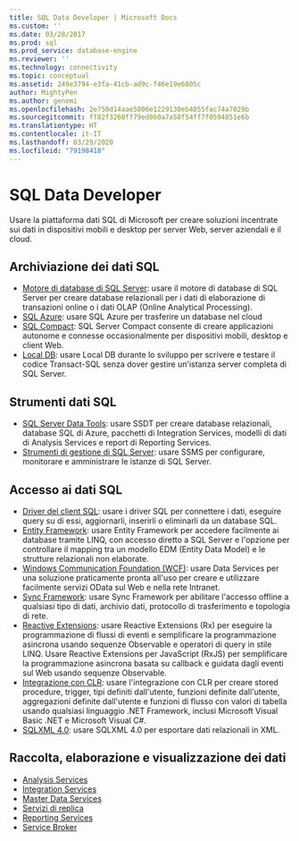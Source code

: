 ```yaml
---
title: SQL Data Developer | Microsoft Docs
ms.custom: ''
ms.date: 03/28/2017
ms.prod: sql
ms.prod_service: database-engine
ms.reviewer: ''
ms.technology: connectivity
ms.topic: conceptual
ms.assetid: 249e3794-e3fa-41cb-ad9c-f46e19e6805c
author: MightyPen
ms.author: genemi
ms.openlocfilehash: 2e750d14aae5006e1229130eb4055fac74a7029b
ms.sourcegitcommit: ff82f3260ff79ed860a7a58f54ff7f0594851e6b
ms.translationtype: HT
ms.contentlocale: it-IT
ms.lasthandoff: 03/29/2020
ms.locfileid: "79198418"
---
```

# <a name="sql-data-developer"></a>SQL Data Developer
Usare la piattaforma dati SQL di Microsoft per creare soluzioni incentrate sui dati in dispositivi mobili e desktop per server Web, server aziendali e il cloud.  

## <a name="sql-data-storage"></a>Archiviazione dei dati SQL
* [Motore di database di SQL Server](../database-engine/configure-windows/sql-server-database-engine.md): usare il motore di database di SQL Server per creare database relazionali per i dati di elaborazione di transazioni online o i dati OLAP (Online Analytical Processing). 
* [SQL Azure](https://docs.microsoft.com/azure/sql-database/): usare SQL Azure per trasferire un database nel cloud 
* [SQL Compact](https://www.microsoft.com/download/details.aspx?id=30709): SQL Server Compact consente di creare applicazioni autonome e connesse occasionalmente per dispositivi mobili, desktop e client Web.
* [Local DB](../database-engine/configure-windows/sql-server-2016-express-localdb.md): usare Local DB durante lo sviluppo per scrivere e testare il codice Transact-SQL senza dover gestire un'istanza server completa di SQL Server.

## <a name="sql-data-tools"></a>Strumenti dati SQL
* [SQL Server Data Tools](../ssdt/download-sql-server-data-tools-ssdt.md): usare SSDT per creare database relazionali, database SQL di Azure, pacchetti di Integration Services, modelli di dati di Analysis Services e report di Reporting Services.
* [Strumenti di gestione di SQL Server](../ssms/download-sql-server-management-studio-ssms.md):  usare SSMS per configurare, monitorare e amministrare le istanze di SQL Server.

## <a name="sql-data-access"></a>Accesso ai dati SQL
* [Driver del client SQL](sql-connection-libraries.md):  usare i driver SQL per connettere i dati, eseguire query su di essi, aggiornarli, inserirli o eliminarli da un database SQL.
* [Entity Framework](https://msdn.microsoft.com/library/gg696172.aspx): usare Entity Framework per accedere facilmente ai database tramite LINQ, con accesso diretto a SQL Server e l'opzione per controllare il mapping tra un modello EDM (Entity Data Model) e le strutture relazionali non elaborate. 
* [Windows Communication Foundation (WCF)](https://msdn.microsoft.com/library/dd456779.aspx): usare Data Services per una soluzione praticamente pronta all'uso per creare e utilizzare facilmente servizi OData sul Web e nella rete Intranet.
* [Sync Framework](https://msdn.microsoft.com/library/jj839436.aspx): usare Sync Framework per abilitare l'accesso offline a qualsiasi tipo di dati, archivio dati, protocollo di trasferimento e topologia di rete.
* [Reactive Extensions](https://msdn.microsoft.com/library/hh242985.aspx): usare Reactive Extensions (Rx) per eseguire la programmazione di flussi di eventi e semplificare la programmazione asincrona usando sequenze Observable e operatori di query in stile LINQ.  Usare Reactive Extensions per JavaScript (RxJS) per semplificare la programmazione asincrona basata su callback e guidata dagli eventi sul Web usando sequenze Observable.
* [Integrazione con CLR](../relational-databases/clr-integration/common-language-runtime-clr-integration-programming-concepts.md):  usare l'integrazione con CLR per creare stored procedure, trigger, tipi definiti dall'utente, funzioni definite dall'utente, aggregazioni definite dall'utente e funzioni di flusso con valori di tabella usando qualsiasi linguaggio .NET Framework, inclusi Microsoft Visual Basic .NET e Microsoft Visual C#. 
* [SQLXML 4.0](../relational-databases/sqlxml/sqlxml-4-0-programming-concepts.md): usare SQLXML 4.0 per esportare dati relazionali in XML.

## <a name="data-collection-processing-and-visualization"></a>Raccolta, elaborazione e visualizzazione dei dati
* [Analysis Services](https://docs.microsoft.com/analysis-services/analysis-services-developer-documentation)
* [Integration Services](../integration-services/integration-services-developer-documentation.md)  
* [Master Data Services](../master-data-services/develop/master-data-services-developer-documentation.md)
* [Servizi di replica](../relational-databases/replication/concepts/replication-developer-documentation.md)
* [Reporting Services](../reporting-services/reporting-services-developer-documentation.md)
* [Service Broker](../database-engine/configure-windows/sql-server-service-broker.md)


 

